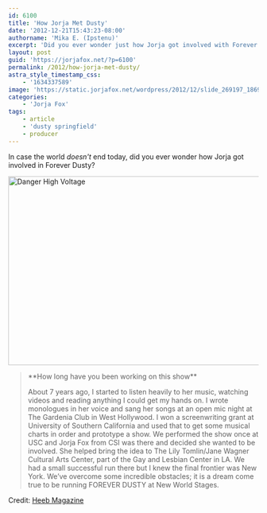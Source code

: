 ```yaml
---
id: 6100
title: 'How Jorja Met Dusty'
date: '2012-12-21T15:43:23-08:00'
authorname: 'Mika E. (Ipstenu)'
excerpt: 'Did you ever wonder just how Jorja got involved with Forever Dusty?'
layout: post
guid: 'https://jorjafox.net/?p=6100'
permalink: /2012/how-jorja-met-dusty/
astra_style_timestamp_css:
    - '1634337589'
image: 'https://static.jorjafox.net/wordpress/2012/12/slide_269197_1869946_free.jpg'
categories:
    - 'Jorja Fox'
tags:
    - article
    - 'dusty springfield'
    - producer
---
```


In case the world _doesn't_ end today, did you ever wonder how Jorja got involved in Forever Dusty?

<a href="//static.jorjafox.net/wordpress/2012/12/slide_269197_1869946_free.jpg"><img class="aligncenter size-full wp-image-6101" alt="Danger High Voltage" src="//static.jorjafox.net/wordpress/2012/12/slide_269197_1869946_free.jpg" width="750" height="380" /></a>
<blockquote>**How long have you been working on this show**

About 7 years ago, I started to listen heavily to her music, watching videos and reading anything I could get my hands on. I wrote monologues in her voice and sang her songs at an open mic night at The Gardenia Club in West Hollywood. I won a screenwriting grant at University of Southern California and used that to get some musical charts in order and prototype a show. We performed the show once at USC and Jorja Fox from CSI was there and decided she wanted to be involved. She helped bring the idea to The Lily Tomlin/Jane Wagner Cultural Arts Center, part of the Gay and Lesbian Center in LA. We had a small successful run there but I knew the final frontier was New York. We’ve overcome some incredible obstacles; it is a dream come true to be running FOREVER DUSTY at New World Stages.</blockquote>
Credit: <a href="http://heebmagazine.com/dont-mess-with-the-zohar-backstage-at-new-dusty-springfield-musical/41497">Heeb Magazine</a>
